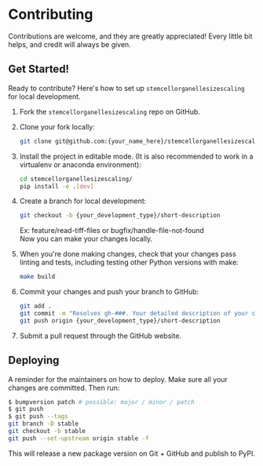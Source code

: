 # Contributing

Contributions are welcome, and they are greatly appreciated! Every little bit
helps, and credit will always be given.

## Get Started!
Ready to contribute? Here's how to set up `stemcellorganellesizescaling` for local development.

1. Fork the `stemcellorganellesizescaling` repo on GitHub.

2. Clone your fork locally:

    ```bash
    git clone git@github.com:{your_name_here}/stemcellorganellesizescaling.git
    ```

3. Install the project in editable mode. (It is also recommended to work in a virtualenv or anaconda environment):

    ```bash
    cd stemcellorganellesizescaling/
    pip install -e .[dev]
    ```

4. Create a branch for local development:

    ```bash
    git checkout -b {your_development_type}/short-description
    ```

    Ex: feature/read-tiff-files or bugfix/handle-file-not-found<br>
    Now you can make your changes locally.

5. When you're done making changes, check that your changes pass linting and
   tests, including testing other Python versions with make:

    ```bash
    make build
    ```

6. Commit your changes and push your branch to GitHub:

    ```bash
    git add .
    git commit -m "Resolves gh-###. Your detailed description of your changes."
    git push origin {your_development_type}/short-description
    ```

7. Submit a pull request through the GitHub website.

## Deploying

A reminder for the maintainers on how to deploy.
Make sure all your changes are committed.
Then run:

```bash
$ bumpversion patch # possible: major / minor / patch
$ git push
$ git push --tags
git branch -D stable
git checkout -b stable
git push --set-upstream origin stable -f
```

This will release a new package version on Git + GitHub and publish to PyPI.
